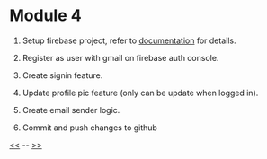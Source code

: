 # Module 4

1. Setup firebase project, refer to [documentation](https://firebase.google.com/docs/web/setup) for details.

2. Register as user with gmail on firebase auth console.

3. Create signin feature.

4. Update profile pic feature (only can be update when logged in).

5. Create email sender logic.

6. Commit and push changes to github

[<<](https://github.com/xtealer/react-101/blob/main/lessons/module-3.md) -- [>>](https://github.com/xtealer/react-101/blob/main/lessons/module-5.md)

